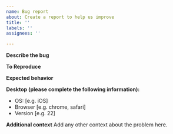 ```yaml
---
name: Bug report
about: Create a report to help us improve
title: ''
labels: ''
assignees: ''

---
```


**Describe the bug**

**To Reproduce**

**Expected behavior**

**Desktop (please complete the following information):**
 - OS: [e.g. iOS]
 - Browser [e.g. chrome, safari]
 - Version [e.g. 22]

**Additional context**
Add any other context about the problem here.
